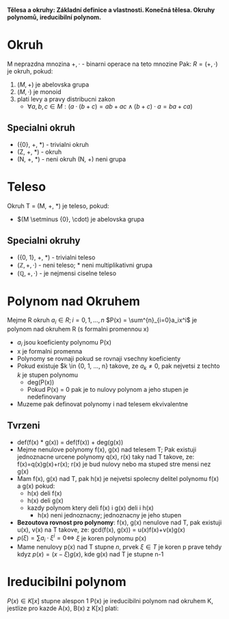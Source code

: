 **Tělesa a okruhy: Základní definice a vlastnosti. Konečná tělesa. Okruhy polynomů, ireducibilní polynom.**

# Okruh
M neprazdna mnozina
$+, \cdot$ - binarni operace na teto mnozine
Pak:
$R=(+,\cdot)$ je okruh, pokud:
1. $(M, +)$ je abelovska grupa
2. $(M, \cdot)$ je monoid
3. plati levy a pravy distribucni zakon
	- $\forall a, b, c \in M: (a \cdot (b + c) = ab + ac \wedge (b + c) \cdot a = ba + ca)$

## Specialni okruh
- ({0}, +, \*) - trivialni okruh
- (Z, +, \*) - okruh
- (N, +, \*) - neni okruh (N, +) neni grupa

# Teleso
Okruh T = (M, +, \*) je teleso, pokud:
- $(M \setminus {0}, \cdot) je abelovska grupa

## Specialni okruhy
- ({0, 1}, +, \*) - trivialni teleso
- $(\mathbb{Z}, +, \cdot)$ - neni teleso; \* neni multiplikativni grupa
- $(\mathbb{Q}, +, \cdot)$ - je nejmensi ciselne teleso

# Polynom nad Okruhem
Mejme R okruh
$a_i \in R; i = 0, 1, …, n$
$P(x) = \sum^{n}_{i=0}a_ix^i$
je polynom nad okruhem R (s formalni promennou x)

- $a_i$ jsou koeficienty polynomu P(x)
- x je formalni promenna
- Polynomy se rovnaji pokud se rovnaji vsechny koeficienty
- Pokud existuje $k \in {0, 1, …, n} takove, ze $a_k \ne 0$, pak nejvetsi z techto $k$ je stupen polynomu
	- deg(P(x))
	- Pokud P(x) = 0 pak je to nulovy polynom a jeho stupen je nedefinovany
- Muzeme pak definovat polynomy i nad telesem ekvivalentne

## Tvrzeni
- def(f(x) * g(x)) = def(f(x)) + deg(g(x))
- Mejme nenulove polynomy f(x), g(x) nad telesem T; Pak existuji jednoznacne urcene polynomy q(x), r(x) taky nad T takove, ze: f(x)=q(x)g(x)+r(x); r(x) je bud nulovy nebo ma stuped stre mensi nez g(x)
- Mam f(x), g(x) nad T, pak h(x) je nejvetsi spolecny delitel polynomu f(x) a g(x) pokud:
	- h(x) deli f(x)
	- h(x) deli g(x)
	- kazdy polynom ktery deli f(x) i g(x) deli i h(x)
		- h(x) neni jednoznacny; jednoznacny je jeho stupen
- **Bezoutova rovnost pro polynomy**: f(x), g(x) nenulove nad T, pak existuji u(x), v(x) na T takove, ze: gcd(f(x), g(x)) = u(x)f(x)+v(x)g(x)
- $p(\xi)= \sum a_i \cdot \xi^i=0 \iff$ $\xi$ je koren polynomu p(x)
- Mame nenulovy p(x) nad T stupne $n$, prvek $\xi \in T$ je koren p prave tehdy kdyz $p(x) = (x-\xi)g(x)$, kde g(x) nad T je stupne n-1

# Ireducibilni polynom
$P(x) \in K[x]$ stupne alespon 1
P(x) je ireducibilni polynom nad okruhem K, jestlize pro kazde A(x), B(x) z K\[x\] plati:
